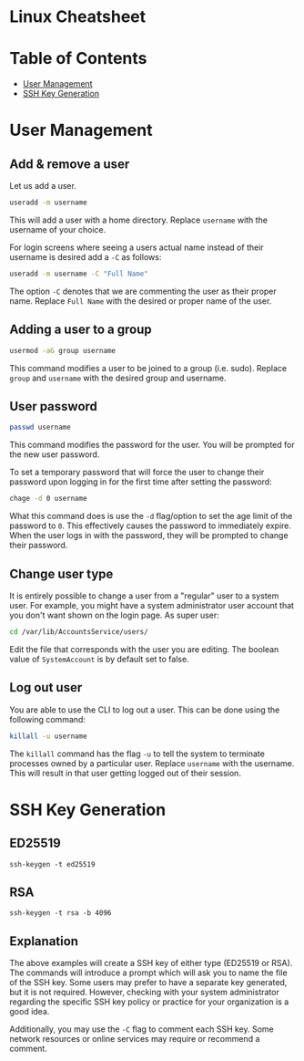 Linux Cheatsheet
===============

# Table of Contents
- [User Management](#User-Management)
- [SSH Key Generation](#SSH-Key-Generation)

# User Management 

## Add & remove a user

Let us add a user.

```bash
useradd -m username
```

This will add a user with a home directory.  Replace `username` with the username of your choice.

For login screens where seeing a users actual name instead of their username is desired add a `-C` as follows:

```bash
useradd -m username -C "Full Name"
```

The option `-C` denotes that we are commenting the user as their proper name.
Replace `Full Name` with the desired or proper name of the user.

## Adding a user to a group

```bash
usermod -aG group username
```

This command modifies a user to be joined to a group (i.e. sudo).
Replace `group` and `username` with the desired group and username.

## User password

```bash
passwd username
```

This command modifies the password for the user.
You will be prompted for the new user password.

To set a temporary password that will force the user to change their password upon logging in for the first time after setting the password:

```bash
chage -d 0 username
```

What this command does is use the `-d` flag/option to set the age limit of the password to `0`.
This effectively causes the password to immediately expire.
When the user logs in with the password, they will be prompted to change their password.

## Change user type

It is entirely possible to change a user from a "regular" user to a system user.
For example, you might have a system administrator user account that you don't want shown on the login page.
As super user:

```bash
cd /var/lib/AccountsService/users/
```

Edit the file that corresponds with the user you are editing.
The boolean value of `SystemAccount` is by default set to false.

## Log out user

You are able to use the CLI to log out a user.
This can be done using the following command:

```bash
killall -u username
```

The `killall` command has the flag `-u` to tell the system to terminate processes owned by a particular user.
Replace `username` with the username.
This will result in that user getting logged out of their session.

# SSH Key Generation

## ED25519

```
ssh-keygen -t ed25519
```

## RSA

```
ssh-keygen -t rsa -b 4096
```

## Explanation

The above examples will create a SSH key of either type (ED25519 or RSA).
The commands will introduce a prompt which will ask you to name the file of the SSH key.
Some users may prefer to have a separate key generated, but it is not required.
However, checking with your system administrator regarding the specific SSH key policy or practice for your organization is a good idea.

Additionally, you may use the `-C` flag to comment each SSH key.
Some network resources or online services may require or recommend a comment.
